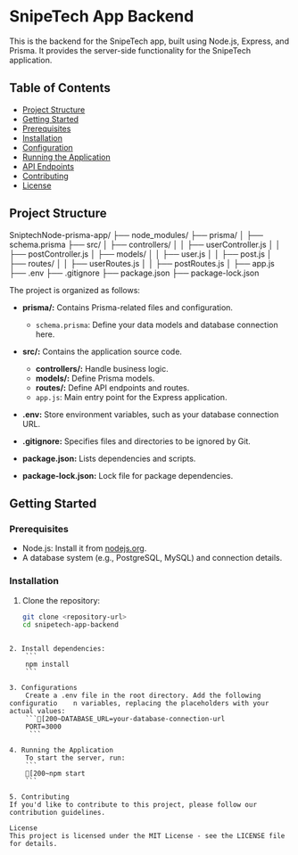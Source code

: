 # SnipeTech App Backend

This is the backend for the SnipeTech app, built using Node.js, Express, and Prisma. It provides the server-side functionality for the SnipeTech application.

## Table of Contents

- [Project Structure](#project-structure)
- [Getting Started](#getting-started)
- [Prerequisites](#prerequisites)
- [Installation](#installation)
- [Configuration](#configuration)
- [Running the Application](#running-the-application)
- [API Endpoints](#api-endpoints)
- [Contributing](#contributing)
- [License](#license)

## Project Structure

SniptechNode-prisma-app/
  ├── node_modules/
  ├── prisma/
  │   ├── schema.prisma
  ├── src/
  │   ├── controllers/
  │   │   ├── userController.js
  │   │   ├── postController.js
  │   ├── models/
  │   │   ├── user.js
  │   │   ├── post.js
  │   ├── routes/
  │   │   ├── userRoutes.js
  │   │   ├── postRoutes.js
  │   ├── app.js
  ├── .env
  ├── .gitignore
  ├── package.json
  ├── package-lock.json

The project is organized as follows:

- **prisma/:** Contains Prisma-related files and configuration.
  - `schema.prisma`: Define your data models and database connection here.

- **src/:** Contains the application source code.
  - **controllers/:** Handle business logic.
  - **models/:** Define Prisma models.
  - **routes/:** Define API endpoints and routes.
  - `app.js`: Main entry point for the Express application.

- **.env:** Store environment variables, such as your database connection URL.
- **.gitignore:** Specifies files and directories to be ignored by Git.
- **package.json:** Lists dependencies and scripts.
- **package-lock.json:** Lock file for package dependencies.

## Getting Started

### Prerequisites

- Node.js: Install it from [nodejs.org](https://nodejs.org/).
- A database system (e.g., PostgreSQL, MySQL) and connection details.

### Installation

1. Clone the repository:

   ```bash
   git clone <repository-url>
   cd snipetech-app-backend
```

2. Install dependencies:
	```
	npm install
	```

3. Configurations 
	Create a .env file in the root directory. Add the following configuratio	n variables, replacing the placeholders with your actual values:
	```[200~DATABASE_URL=your-database-connection-url
	PORT=3000
	 ```

4. Running the Application
	To start the server, run:
	```
	[200~npm start
	```

5. Contributing
If you'd like to contribute to this project, please follow our contribution guidelines.

License
This project is licensed under the MIT License - see the LICENSE file for details. 
